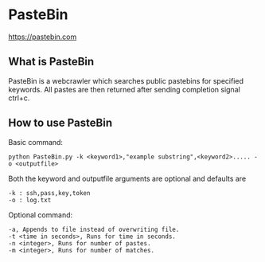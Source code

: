 # PasteBin

 https://pastebin.com

## What is PasteBin
  PasteBin is a webcrawler which searches public pastebins for specified keywords.
All pastes are then returned after sending completion signal ctrl+c.


## How to use PasteBin
  
  Basic command:
  
    python PasteBin.py -k <keyword1>,"example substring",<keyword2>..... -o <outputfile>
  
  Both the keyword and outputfile arguments are optional and defaults are

    -k : ssh,pass,key,token
    -o : log.txt

  Optional command:

  	-a, Appends to file instead of overwriting file.
  	-t <time in seconds>, Runs for time in seconds.
  	-n <integer>, Runs for number of pastes.
  	-m <integer>, Runs for number of matches.



